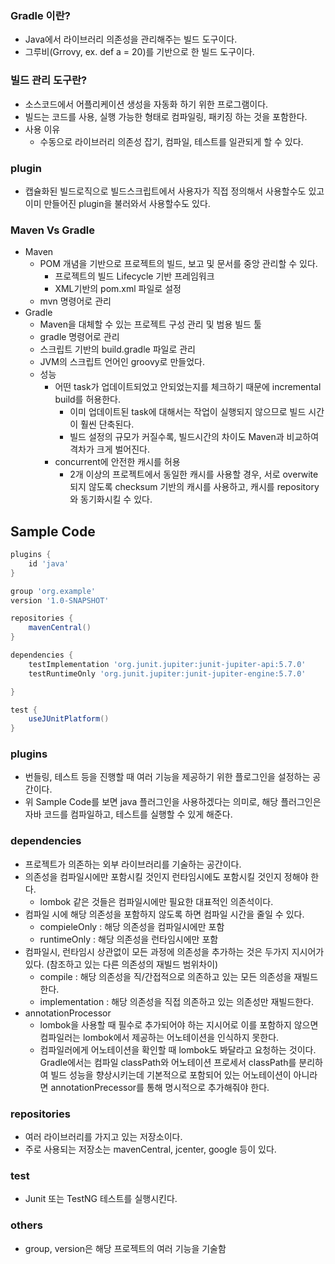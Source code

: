 ### Gradle 이란?
- Java에서 라이브러리 의존성을 관리해주는 빌드 도구이다.
- 그루비(Grrovy, ex. def a = 20)를 기반으로 한 빌드 도구이다.

### 빌드 관리 도구란?
- 소스코드에서 어플리케이션 생성을 자동화 하기 위한 프로그램이다. 
- 빌드는 코드를 사용, 실행 가능한 형태로 컴파일링, 패키징 하는 것을 포함한다.
- 사용 이유
  - 수동으로 라이브러리 의존성 잡기, 컴파일, 테스트를 일관되게 할 수 있다.

### plugin
- 캡슐화된 빌드로직으로 빌드스크립트에서 사용자가 직접 정의해서 사용할수도 있고
이미 만들어진 plugin을 불러와서 사용할수도 있다.

### Maven Vs Gradle
- Maven
  - POM 개념을 기반으로 프로젝트의 빌드, 보고 및 문서를 중앙 관리할 수 있다.
    - 프로젝트의 빌드 Lifecycle 기반 프레임워크
    - XML기반의 pom.xml 파일로 설정
  - mvn 명령어로 관리
- Gradle
  - Maven을 대체할 수 있는 프로젝트 구성 관리 및 범용 빌드 툴
  - gradle 명령어로 관리
  - 스크립트 기반의 build.gradle 파일로 관리
  - JVM의 스크립트 언어인 groovy로 만들었다.
  - 성능
    - 어떤 task가 업데이트되었고 안되었는지를 체크하기 때문에 incremental build를 허용한다.
      - 이미 업데이트된 task에 대해서는 작업이 실행되지 않으므로 빌드 시간이 훨씬 단축된다.
      - 빌드 설정의 규모가 커질수록, 빌드시간의 차이도 Maven과 비교하여 격차가 크게 벌어진다.
    - concurrent에 안전한 캐시를 허용
      - 2개 이상의 프로젝트에서 동일한 캐시를 사용할 경우, 서로 overwite되지 않도록 checksum 기반의 캐시를
사용하고, 캐시를 repository와 동기화시킬 수 있다.

## Sample Code
```groovy
plugins {
    id 'java'
}

group 'org.example'
version '1.0-SNAPSHOT'

repositories {
    mavenCentral()
}

dependencies {
    testImplementation 'org.junit.jupiter:junit-jupiter-api:5.7.0'
    testRuntimeOnly 'org.junit.jupiter:junit-jupiter-engine:5.7.0'

}

test {
    useJUnitPlatform()
}
```

### plugins
- 번들링, 테스트 등을 진행할 때 여러 기능을 제공하기 위한 플로그인을 설정하는 공간이다.
- 위 Sample Code를 보면 java 플러그인을 사용하겠다는 의미로, 해당 플러그인은 자바 코드를 컴파일하고, 테스트를
실행할 수 있게 해준다.

### dependencies
- 프로젝트가 의존하는 외부 라이브러리를 기술하는 공간이다.
- 의존성을 컴파일시에만 포함시킬 것인지 런타임시에도 포함시킬 것인지 정해야 한다.
  - lombok 같은 것들은 컴파일시에만 필요한 대표적인 의존석이다.
- 컴파일 시에 해당 의존성을 포함하지 않도록 하면 컴파일 시간을 줄일 수 있다.
  - compieleOnly : 해당 의존성을 컴파일시에만 포함
  - runtimeOnly : 해당 의존성을 런타임시에만 포함
- 컴파일시, 런타임시 상관없이 모든 과정에 의존성을 추가하는 것은 두가지 지시어가 있다.
  (참조하고 있는 다른 의존성의 재빌드 범위차이)
  - compile : 해당 의존성을 직/간접적으로 의존하고 있는 모든 의존성을 재빌드한다.
  - implementation : 해당 의존성을 직접 의존하고 있는 의존성만 재빌드한다.
- annotationProcessor
  - lombok을 사용할 때 필수로 추가되어야 하는 지시어로 이를 포함하지 않으면
컴파일러는 lombok에서 제공하는 어노테이션을 인식하지 못한다.
  - 컴파일러에게 어노테이션을 확인할 때 lombok도 봐달라고 요청하는 것이다. Gradle에서는 컴파일
classPath와 어노테이션 프로세서 classPath를 분리하여 빌드 성능을 향상시키는데 기본적으로 포함되어 있는
어노테이션이 아니라면 annotationPrecessor를 통해 명시적으로 추가해줘야 한다.

### repositories
- 여러 라이브러리를 가지고 있는 저장소이다.
- 주로 사용되는 저장소는 mavenCentral, jcenter, google 등이 있다.

### test
- Junit 또는 TestNG 테스트를 실행시킨다.

### others
- group, version은 해당 프로젝트의 여러 기능을 기술함






